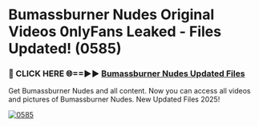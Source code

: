 # Bumassburner Nudes Original Videos 0nlyFans Leaked - Files Updated! (0585)

<h3>🔴 CLICK HERE 🌐==►► <a href="https://tinyurl.com/52m3yx9h" rel="nofollow">Bumassburner Nudes Updated Files</a></h3>

Get Bumassburner Nudes and all content. Now you can access all videos and pictures of Bumassburner Nudes. New Updated Files 2025!

[![0585](https://i.imgur.com/TnHtlc8.gif)](https://tinyurl.com/52m3yx9h)
